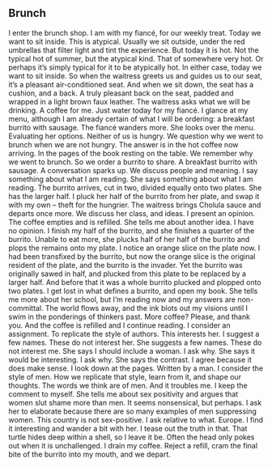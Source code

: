 ## Brunch


I enter the brunch shop. I am with my fiancé, for our weekly treat. Today we want to sit inside. This is atypical. Usually we sit outside, under the red umbrellas that filter light and tint the experience. But today it is hot. Not the typical hot of summer, but the atypical kind. That of somewhere very hot. Or perhaps it’s simply typical for it to be atypically hot. In either case, today we want to sit inside. So when the waitress greets us and guides us to our seat, it’s a pleasant air-conditioned seat. And when we sit down, the seat has a cushion, and a back. A truly pleasant back on the seat, padded and wrapped in a light brown faux leather. The waitress asks what we will be drinking. A coffee for me. Just water today for my fiancé. I glance at my menu, although I am already certain of what I will be ordering: a breakfast burrito with sausage. The fiancé wanders more. She looks over the menu. Evaluating her options. Neither of us is hungry. We question why we went to brunch when we are not hungry. The answer is in the hot coffee now arriving. In the pages of the book resting on the table. We remember why we went to brunch. So we order a burrito to share. A breakfast burrito with sausage. A conversation sparks up. We discuss people and meaning. I say something about what I am reading. She says something about what I am reading. The burrito arrives, cut in two, divided equally onto two plates. She has the larger half. I pluck her half of the burrito from her plate, and swap it with my own – theft for the hungrier. The waitress brings Cholula sauce and departs once more.  We discuss her class, and ideas. I present an opinion. The coffee empties and is refilled. She tells me about another idea. I have no opinion. I finish my half of the burrito, and she finishes a quarter of the burrito. Unable to eat more, she plucks half of her half of the burrito and plops the remains onto my plate. I notice an orange slice on the plate now. I had been transfixed by the burrito, but now the orange slice is the original resident of the plate, and the burrito is the invader. Yet the burrito was originally sawed in half, and plucked from this plate to be replaced by a larger half. And before that it was a whole burrito plucked and plopped onto two plates. I get lost in what defines a burrito, and open my book. She tells me more about her school, but I’m reading now and my answers are non-committal. The world flows away, and the ink blots out my visions until I swim in the ponderings of thinkers past. More coffee? Please, and thank you. And the coffee is refilled and I continue reading. I consider an assignment. To replicate the style of authors. This interests her. I suggest a few names. These do not interest her. She suggests a few names. These do not interest me. She says I should include a woman. I ask why. She says it would be interesting. I ask why. She says the contrast. I agree because it does make sense. I look down at the pages. Written by a man. I consider the style of men. How we replicate that style, learn from it, and shape our thoughts. The words we think are of men. And it troubles me. I keep the comment to myself. She tells me about sex positivity and argues that women slut shame more than men. It seems nonsensical, but perhaps. I ask her to elaborate because there are so many examples of men suppressing women. This country is not sex-positive. I ask relative to what. Europe. I find it interesting and wander a bit with her. I tease out the truth in that. That turtle hides deep within a shell, so I leave it be. Often the head only pokes out when it is unchallenged. I drain my coffee. Reject a refill, cram the final bite of the burrito into my mouth, and we depart.